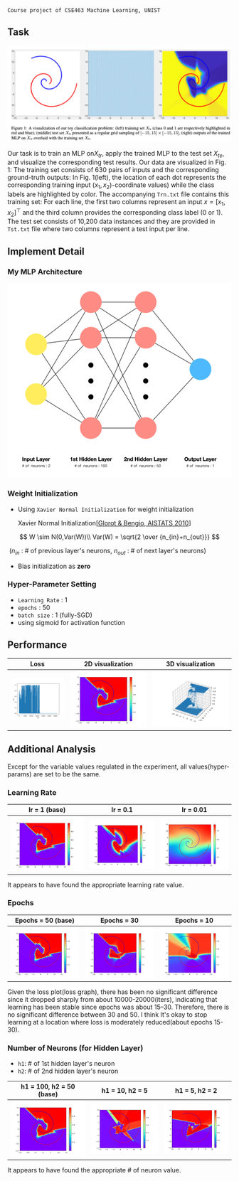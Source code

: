 ```
Course project of CSE463 Machine Learning, UNIST
```

## Task

<img src="img/fig1.png" />

Our task is to train an MLP on$X_{tr}$, apply the trained MLP to the test set $X_{te}$, and visualize the corresponding test results. Our data are visualized in Fig. 1: The training set consists of 630 pairs of inputs and the corresponding ground-truth outputs: In Fig. 1(left), the location of each dot represents the corresponding training input $(x_1, x_2)$-coordinate values) while the class labels are highlighted by color. The accompanying `Trn.txt` file contains this training set: For each line, the first two columns represent an input $x = [x_1,x_2]^⊤$ and the third column provides the corresponding class label (0 or 1). The test set consists of 10,200 data instances and they are provided in `Tst.txt` file where two columns represent a test input per line.

 ## Implement Detail

### My MLP Architecture

<img src="img/myMLP.png" />

### Weight Initialization

- Using `Xavier Normal Initialization` for weight initialization 

  Xavier Normal Initialization[[Glorot & Bengio, AISTATS 2010](http://jmlr.org/proceedings/papers/v9/glorot10a/glorot10a.pdf)]

$$
W \sim N(0,Var(W))\\
Var(W) = \sqrt{2 \over {n_{in}+n_{out}}}
$$

​	 ($n_{in}$ : # of previous layer's neurons, $n_{out}$ : # of next layer's neurons)

- Bias initialization as **zero**

### Hyper-Parameter Setting

- `Learning Rate` : 1
- `epochs` : 50
- `batch size` : 1 (fully-SGD)
- using sigmoid  for activation function

## Performance

| Loss                       | 2D visualization       | 3D visualization       |
| -------------------------- | ---------------------- | ---------------------- |
| ![loss](img/loss_plot.jpg) | ![2d](img/2d_plot.jpg) | ![3d](img/3d_plot.jpg) |



## Additional Analysis

Except for the variable values regulated in the experiment, all values(hyper-params) are set to be the same.

### Learning Rate

| lr = 1 (base)                                                | lr = 0.1             | lr = 0.01             |
| ------------------------------------------------------------ | -------------------- | --------------------- |
| ![2d](img/2d_plot.jpg) | ![2d](img/lr0.1.jpg) | ![2d](img/lr0.01.jpg) |

It appears to have found the appropriate learning rate value.

### Epochs

| Epochs = 50 (base)     | Epochs = 30            | Epochs = 10            |
| ---------------------- | ---------------------- | ---------------------- |
| ![2d](img/2d_plot.jpg) | ![2d](img/epoch30.jpg) | ![2d](img/epoch10.jpg) |

Given the loss plot(loss graph), there has been no significant difference since it dropped sharply from about 10000-20000(iters), indicating that learning has been stable since epochs was about 15–30. Therefore, there is no significant difference between 30 and 50. I think It's okay to stop learning at a location where loss is moderately reduced(about epochs 15-30).

### Number of Neurons (for Hidden Layer)

- `h1`: # of 1st hidden layer's neuron
- `h2`: # of 2nd hidden layer's neuron

| h1 = 100, h2 = 50 (base) | h1 = 10, h2 = 5           | h1 = 5, h2 = 2           |
| ------------------------ | ------------------------- | ------------------------ |
| ![2d](img/2d_plot.jpg)   | ![2d](img/h1_10-h2_5.jpg) | ![2d](img/h1_5-h2_2.jpg) |

It appears to have found the appropriate # of neuron value.
